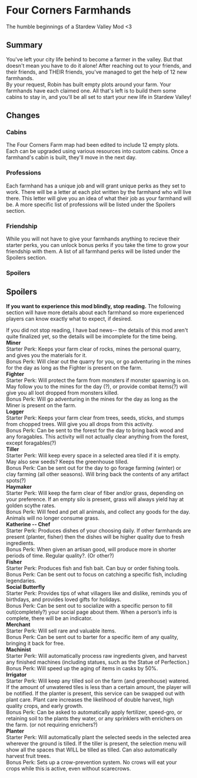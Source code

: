 # Four Corners Farmhands
The humble beginnings of a Stardew Valley Mod <3  
## Summary
You've left your city life behind to become a farmer in the valley. But that doesn't mean you have to do it alone! After reaching out to your friends, and their friends, and THEIR friends, you've managed to get the help of 12 new farmhands.  
By your request, Robin has built empty plots around your farm. Your farmhands have each claimed one. All that's left is to build them some cabins to stay in, and you'll be all set to start your new life in Stardew Valley!  
## Changes
### Cabins
The Four Corners Farm map had been edited to include 12 empty plots. Each can be upgraded using various resources into custom cabins. Once a farmhand's cabin is built, they'll move in the next day.  
### Professions
Each farmhand has a unique job and will grant unique perks as they set to work. There will be a letter at each plot written by the farmhand who will live there. This letter will give you an idea of what their job as your farmhand will be. A more specific list of professions will be listed under the Spoilers section.  
### Friendship
While you will not have to give your farmhands anything to recieve their starter perks, you can unlock bonus perks if you take the time to grow your friendship with them. A list of all farmhand perks will be listed under the Spoilers section.  

### Spoilers

## Spoilers
**If you want to experience this mod blindly, stop reading.** The following section will have more details about each farmhand so more experienced players can know exactly what to expect, if desired.  

If you did not stop reading, I have bad news-- the details of this mod aren't quite finalized yet, so the details will be imcomplete for the time being.  
**Miner**  
Starter Perk: Keeps your farm clear of rocks, mines the personal quarry, and gives you the materials for it.  
Bonus Perk: Will clear out the quarry for you, or go adventuring in the mines for the day as long as the Fighter is present on the farm.  
**Fighter**  
Starter Perk: Will protect the farm from monsters if monster spawning is on. May follow you to the mines for the day (?), or provide combat items(?) will give you all loot dropped from monsters killed.  
Bonus Perk: Will go adventuring in the mines for the day as long as the Miner is present on the farm.  
**Logger**  
Starter Perk: Keeps your farm clear from trees, seeds, sticks, and stumps from chopped trees. Will give you all drops from this activity.  
Bonus Perk: Can be sent to the forest for the day to bring back wood and any foragables. This activity will not actually clear anything from the forest, except foragables(?)  
**Tiller**  
Starter Perk: Will keep every space in a selected area tiled if it is empty. May also sew seeds? Keeps the greenhouse tilled.  
Bonus Perk: Can be sent out for the day to go forage farming (winter) or clay farming (all other seasons). Will bring back the contents of any artifact spots(?)  
**Haymaker**  
Starter Perk: Will keep the farm clear of fiber and/or grass, depending on your preference. If an empty silo is present, grass will always yield hay at golden scythe rates.  
Bonus Perk: Will feed and pet all animals, and collect any goods for the day. Animals will no longer consume grass.  
**Katherine -- Chef**  
Starter Perk: Produces dishes of your choosing daily. If other farmhands are present (planter, fisher) then the dishes will be higher quality due to fresh ingredients.  
Bonus Perk: When given an artisan good, will produce more in shorter periods of time. Regular quality?. (Or other?)  
**Fisher**  
Starter Perk: Produces fish and fish bait. Can buy or order fishing tools.  
Bonus Perk: Can be sent out to focus on catching a specific fish, including legendaries.  
**Social Butterfly**  
Starter Perk: Provides tips of what villagers like and dislike, reminds you of birthdays, and provides loved gifts for holidays.  
Bonus Perk: Can be sent out to socialize with a specific person to fill out(completely?) your social page about them. When a person’s info is complete, there will be an indicator.  
**Merchant**  
Starter Perk: Will sell rare and valuable items.  
Bonus Perk: Can be sent out to barter for a specific item of any quality, bringing it back for free.  
**Machinist**  
Starter Perk: Will automatically process raw ingredients given, and harvest any finished machines (including statues, such as the Statue of Perfection.)  
Bonus Perk: Will speed up the aging of items in casks by 50%.  
**Irrigator**  
Starter Perk: Will keep any tilled soil on the farm (and greenhouse) watered. If the amount of unwatered tiles is less than a certain amount, the player will be notified. If the planter is present, this service can be swapped out with plant care. Plant care increases the likelihood of double harvest, high quality crops, and early growth.  
Bonus Perk: Can be asked to automatically apply fertilizer, speed-gro, or retaining soil to the plants they water, or any sprinklers with enrichers on the farm. (or not requiring enrichers?)   
**Planter**  
Starter Perk: Will automatically plant the selected seeds in the selected area wherever the ground is tilled. If the tiller is present, the selection menu will show all the spaces that WILL be tilled as tilled. Can also automatically harvest fruit trees.  
Bonus Perk: Sets up a crow-prevention system. No crows will eat your crops while this is active, even without scarecrows.
